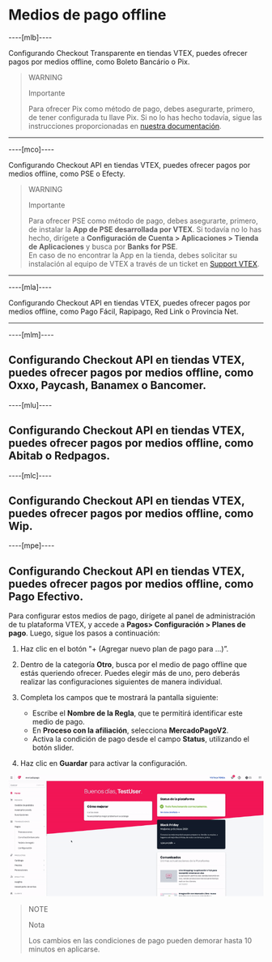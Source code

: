 # Medios de pago offline

----[mlb]----

Configurando Checkout Transparente en tiendas VTEX, puedes ofrecer pagos por medios offline, como Boleto Bancário o Pix.

> WARNING
>
> Importante
>
> Para ofrecer Pix como método de pago, debes asegurarte, primero, de tener configurada tu llave Pix. Si no lo has hecho todavía, sigue las instrucciones proporcionadas en [nuestra documentación](https://www.mercadopago.com.br/ajuda/17843).

------------

----[mco]----

Configurando Checkout API en tiendas VTEX, puedes ofrecer pagos por medios offline, como PSE o Efecty.

> WARNING
>
> Importante
>
> Para ofrecer PSE como método de pago, debes asegurarte, primero, de instalar la **App de PSE desarrollada por VTEX**. Si todavía no lo has hecho, dirígete a **Configuración de Cuenta > Aplicaciones > Tienda de Aplicaciones** y busca por **Banks for PSE**. 
> <br>
> En caso de no encontrar la App en la tienda, debes solicitar su instalación al equipo de VTEX a través de un ticket en [Support VTEX](https://help.vtex.com/es/support).

------------

----[mla]----

Configurando Checkout API en tiendas VTEX, puedes ofrecer pagos por medios offline, como Pago Fácil, Rapipago, Red Link o Provincia Net.

------------

----[mlm]----

Configurando Checkout API en tiendas VTEX, puedes ofrecer pagos por medios offline, como Oxxo, Paycash, Banamex o Bancomer.
------------


----[mlu]----

Configurando Checkout API en tiendas VTEX, puedes ofrecer pagos por medios offline, como Abitab o Redpagos.
------------

----[mlc]----

Configurando Checkout API en tiendas VTEX, puedes ofrecer pagos por medios offline, como Wip.
------------

----[mpe]----

Configurando Checkout API en tiendas VTEX, puedes ofrecer pagos por medios offline, como Pago Efectivo.
------------


Para configurar estos medios de pago, dirígete al panel de administración de tu plataforma VTEX, y accede a **Pagos> Configuración > Planes de pago**. Luego, sigue los pasos a continuación:

1. Haz clic en el botón "+ (Agregar nuevo plan de pago para ...)”.
2. Dentro de la categoría **Otro**, busca por el medio de pago offline que estás queriendo ofrecer. Puedes elegir más de uno, pero deberás realizar las configuraciones siguientes de manera individual.
3. Completa los campos que te mostrará la pantalla siguiente:
    * Escribe el **Nombre de la Regla**, que te permitirá identificar este medio de pago.
    * En **Proceso con la afiliación**, selecciona **MercadoPagoV2**. 
    * Activa la condición de pago desde el campo **Status**, utilizando el botón slider. 

4. Haz clic en **Guardar** para activar la configuración.

![Configurar condições de pagamento](/images/vtex/paymentconditions-imagenv2-es.gif)

> NOTE
>
> Nota
>
> Los cambios en las condiciones de pago pueden demorar hasta 10 minutos en aplicarse.